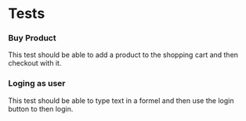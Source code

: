 ﻿# Tests

### Buy Product
This test should be able to add a product to the shopping cart and then checkout with it.

### Loging as user
This test should be able to type text in a formel and then use the login button to then login.

